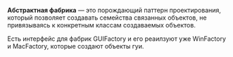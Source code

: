 **Абстрактная фабрика** — это порождающий паттерн проектирования, который позволяет создавать семейства связанных объектов, не привязываясь к конкретным классам создаваемых объектов.

Есть интерфейс для фабрик GUIFactory и его реаилзуют уже WinFactory и MacFactory, которые создают объекты гуи.